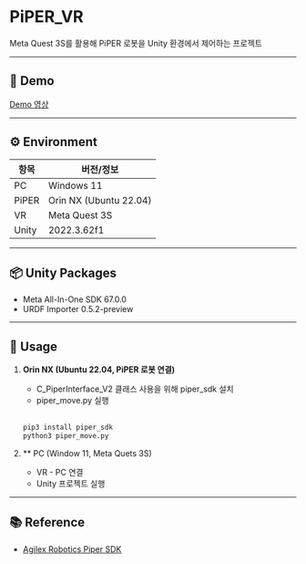 # PiPER_VR

Meta Quest 3S를 활용해 PiPER 로봇을 Unity 환경에서 제어하는 프로젝트

---

## 🎥 Demo
[Demo 영상](./DEMO.md)

---

## ⚙️ Environment

| 항목   | 버전/정보            |
|--------|---------------------|
| PC     | Windows 11          |
| PiPER  | Orin NX (Ubuntu 22.04) |
| VR     | Meta Quest 3S       |
| Unity  | 2022.3.62f1         |

---

## 📦 Unity Packages
- Meta All-In-One SDK 67.0.0  
- URDF Importer 0.5.2-preview  

---

## 🚀 Usage

1. **Orin NX (Ubuntu 22.04, PiPER 로봇 연결)**  
   - C_PiperInterface_V2 클래스 사용을 위해 piper_sdk 설치
   - piper_move.py 실행
   </br>
   
   ```bash
   pip3 install piper_sdk
   python3 piper_move.py
   
1. ** PC (Window 11, Meta Quets 3S)
   - VR - PC 연결
   - Unity 프로젝트 실행

---

## 📚 Reference
- [Agilex Robotics Piper SDK](https://github.com/agilexrobotics/piper_sdk)
